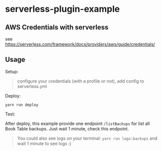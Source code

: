 # serverless-plugin-example

## AWS Credentials with serverless

see https://serverless.com/framework/docs/providers/aws/guide/credentials/

## Usage

Setup:

> configure your credentials (with a profile or not), add config to serverless.yml

Deploy:

```
yarn run deploy
```

Test:

After deploy, this example provide one endpoint `/listBackups` for list all Book Table backups.
Just wait 1 minute, check this endpoint.


> You could also see logs on your terminal: `yarn run logs:backups` and wait 1 minute to see logs :)